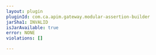 ```yaml
---
layout: plugin
pluginId: com.ca.apim.gateway.modular-assertion-builder
jarSha1: INVALID
isJarAvailable: true
error: NONE
violations: []

---
```


